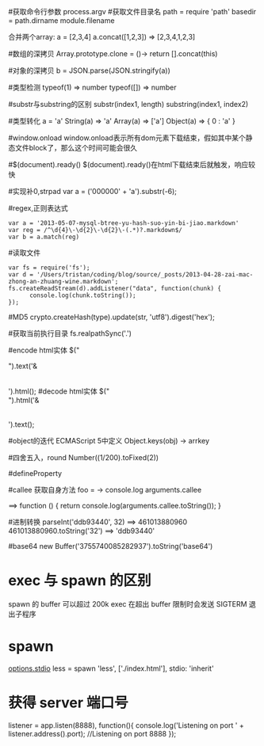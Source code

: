 #获取命令行参数
process.argv
#获取文件目录名
path = require 'path'
basedir = path.dirname module.filename

合并两个array:
a = [2,3,4]
a.concat([1,2,3])
=> [2,3,4,1,2,3]

#数组的深拷贝
Array.prototype.clone = ()->
    return [].concat(this)

#对象的深拷贝
b = JSON.parse(JSON.stringify(a))

#类型检测
typeof(1)
=> number
typeof([])
=> number

#substr与substring的区别
substr(index1, length)
substring(index1, index2)

#类型转化
a = 'a'
String(a)   => 'a'
Array(a)    => ['a']
Object(a)   => { 0 : 'a' }

#window.onload
window.onload表示所有dom元素下载结束，假如其中某个静态文件block了，那么这个时间可能会很久

#$(document).ready()
$(document).ready()在html下载结束后就触发，响应较快

#实现补0,strpad
var a = ('000000' + 'a').substr(-6);

#regex,正则表达式
```
var a = '2013-05-07-mysql-btree-yu-hash-suo-yin-bi-jiao.markdown'
var reg = /^\d{4}\-\d{2}\-\d{2}\-(.*)?.markdown$/
var b = a.match(reg)
```

#读取文件
```
var fs = require('fs');
var d = '/Users/tristan/coding/blog/source/_posts/2013-04-28-zai-mac-zhong-an-zhuang-wine.markdown';
fs.createReadStream(d).addListener("data", function(chunk) {
      console.log(chunk.toString());
});
```

#MD5
crypto.createHash(type).update(str, 'utf8').digest('hex');

#获取当前执行目录
fs.realpathSync('.')

#encode html实体
$("<div/>").text('<table>&</table>').html();
#decode html实体
$("<div/>").html('<table>&</table>').text();

#object的迭代
ECMAScript 5中定义
Object.keys(obj) -> arrkey

#四舍五入，round
Number((1/200).toFixed(2))

#defineProperty

#callee
获取自身方法
foo = -> console.log arguments.callee

==> function () {
      return console.log(arguments.callee.toString());
    }

#进制转换
parseInt('ddb93440', 32) ==> 461013880960
461013880960.toString('32') ==> 'ddb93440'

#base64
new Buffer('3755740085282937').toString('base64')

# exec 与 spawn 的区别
spawn 的 buffer 可以超过 200k
exec 在超出 buffer 限制时会发送 SIGTERM 退出子程序

# spawn
[options.stdio](https://nodejs.org/api/child_process.html#child_process_options_stdio)
less = spawn 'less', ['./index.html'], stdio: 'inherit'

# 获得 server 端口号
listener = app.listen(8888), function(){
    console.log('Listening on port ' + listener.address().port); //Listening on port 8888
});
